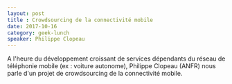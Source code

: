 ```yaml
---
layout: post
title : Crowdsourcing de la connectivité mobile
date: 2017-10-16
category: geek-lunch
speaker: Philippe Clopeau
---
```


A l'heure du développement croissant de services dépendants du réseau de téléphonie mobile (ex : voiture autonome), Philippe Clopeau (ANFR) nous parle d'un projet de crowdsourcing de la connectivité mobile.
